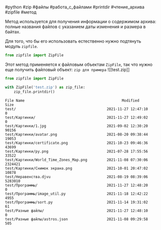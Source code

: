 #python #zip #файлы #работа_с_файлами #printdir #чтение_архива #zipfile #метод


 Метод используется для получения информации о содержимом архива: полные названия файлов с указанием даты изменения и размера в байтах.
 
Для того, что бы его использовать естественно нужно подтянуть модуль `zipfile`.
```python
from zipfile import ZipFile
```
Этот метод применяется к файловым объектам `ZipFile`, так что нужно еще получить файловый объект:
`zip для примера`
![[test.zip]]
```python
from zipfile import ZipFile

with ZipFile('test.zip') as zip_file:
    zip_file.printdir()
```
```
File Name                                             Modified             Size
test/                                          2021-11-27 12:47:10            0
test/Картинки/                                 2021-11-27 12:49:02            0
test/Картинки/1.jpg                            2021-09-02 12:30:20        90156
test/Картинки/avatar.png                       2021-08-20 09:38:44        19053
test/Картинки/certificate.png                  2021-10-23 09:46:36        43699
test/Картинки/py.png                           2021-07-28 17:55:56        33522
test/Картинки/World_Time_Zones_Map.png         2021-11-08 07:30:06      2324421
test/Картинки/Снимок экрана.png                2021-10-01 20:47:02        10878
test/Неравенства.djvu                          2021-08-19 08:39:06      5283010
test/Программы/                                2021-11-27 12:48:20            0
test/Программы/image_util.py                   2021-11-18 12:42:22         4955
test/Программы/sort.py                         2021-11-14 19:31:02           61
test/Разные файлы/                             2021-11-27 12:48:10            0
test/Разные файлы/astros.json                  2021-11-08 09:29:58          505
```
